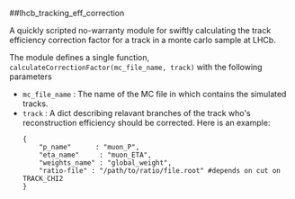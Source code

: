 ##lhcb_tracking_eff_correction

A quickly scripted no-warranty module for swiftly calculating the track efficiency
correction factor for a track in a monte carlo sample at LHCb.


The module defines a single function, `calculateCorrectionFactor(mc_file_name, track)` with the following parameters

 * `mc_file_name` : The name of the MC file in which contains the simulated tracks.
 * `track` : A dict describing relavant branches of the track who's reconstruction efficiency should be corrected. Here is an example:
   	```
   	{
        "p_name"      : "muon_P",
        "eta_name"     : "muon_ETA",
        "weights_name" : "global_weight",
        "ratio-file" : "/path/to/ratio/file.root" #depends on cut on TRACK_CHI2
    }
   	```